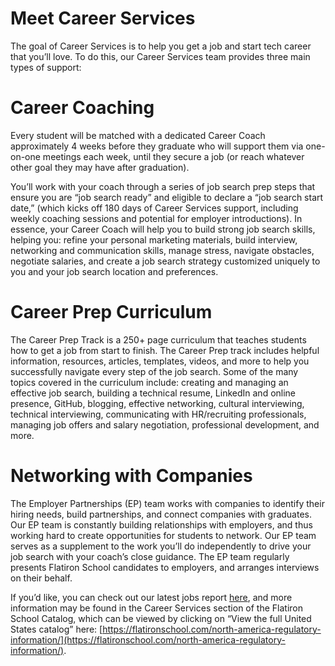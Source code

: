 # Meet Career Services

The goal of Career Services is to help you get a job and start tech career that you’ll love. To do this, our Career Services team provides three main types of support:

# Career Coaching
Every student will be matched with a dedicated Career Coach approximately 4 weeks before they graduate who will support them via one-on-one meetings each week, until they secure a job (or reach whatever other goal they may have after graduation). 


You’ll work with your coach through a series of job search prep steps that ensure you are “job search ready” and eligible to declare a “job search start date,” (which kicks off 180 days of Career Services support, including weekly coaching sessions and potential for employer introductions). In essence, your Career Coach will help you to build strong job search skills, helping you: refine your personal marketing materials, build interview, networking and communication skills, manage stress, navigate obstacles, negotiate salaries, and create a job search strategy customized uniquely to you and your job search location and preferences.

# Career Prep Curriculum
The Career Prep Track is a 250+ page curriculum that teaches students how to get a job from start to finish. The Career Prep track includes helpful information, resources, articles, templates, videos, and more to help you successfully navigate every step of the job search. Some of the many topics covered in the curriculum include: creating and managing an effective job search, building a technical resume, LinkedIn and online presence, GitHub, blogging, effective networking, cultural interviewing, technical interviewing, communicating with HR/recruiting professionals, managing job offers and salary negotiation, professional development, and more. 

# Networking with Companies
The Employer Partnerships (EP) team works with companies to identify their hiring needs, build partnerships, and connect companies with graduates. Our EP team is constantly building relationships with employers, and thus working hard to create opportunities for students to network. Our EP team serves as a supplement to the work you’ll do independently to drive your job search with your coach’s close guidance. The EP team regularly presents Flatiron School candidates to employers, and arranges interviews on their behalf.

If you’d like, you can check out our latest jobs report [here](https://flatironschool.com/jobs-reports/), and more information may be found in the Career Services section of the Flatiron School Catalog, which can be viewed by clicking on “View the full United States catalog” here: [https://flatironschool.com/north-america-regulatory-information/](https://flatironschool.com/north-america-regulatory-information/).
